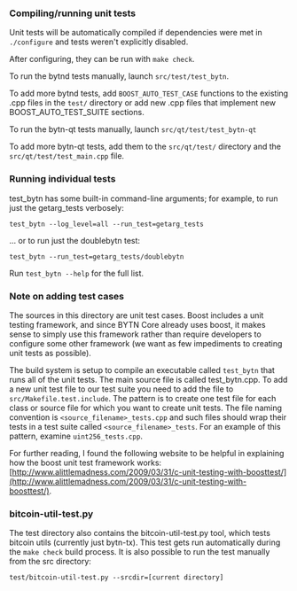 ### Compiling/running unit tests

Unit tests will be automatically compiled if dependencies were met in `./configure`
and tests weren't explicitly disabled.

After configuring, they can be run with `make check`.

To run the bytnd tests manually, launch `src/test/test_bytn`.

To add more bytnd tests, add `BOOST_AUTO_TEST_CASE` functions to the existing
.cpp files in the `test/` directory or add new .cpp files that
implement new BOOST_AUTO_TEST_SUITE sections.

To run the bytn-qt tests manually, launch `src/qt/test/test_bytn-qt`

To add more bytn-qt tests, add them to the `src/qt/test/` directory and
the `src/qt/test/test_main.cpp` file.

### Running individual tests

test_bytn has some built-in command-line arguments; for
example, to run just the getarg_tests verbosely:

    test_bytn --log_level=all --run_test=getarg_tests

... or to run just the doublebytn test:

    test_bytn --run_test=getarg_tests/doublebytn

Run `test_bytn --help` for the full list.

### Note on adding test cases

The sources in this directory are unit test cases.  Boost includes a
unit testing framework, and since BYTN Core already uses boost, it makes
sense to simply use this framework rather than require developers to
configure some other framework (we want as few impediments to creating
unit tests as possible).

The build system is setup to compile an executable called `test_bytn`
that runs all of the unit tests.  The main source file is called
test_bytn.cpp. To add a new unit test file to our test suite you need 
to add the file to `src/Makefile.test.include`. The pattern is to create 
one test file for each class or source file for which you want to create 
unit tests.  The file naming convention is `<source_filename>_tests.cpp` 
and such files should wrap their tests in a test suite 
called `<source_filename>_tests`. For an example of this pattern, 
examine `uint256_tests.cpp`.

For further reading, I found the following website to be helpful in
explaining how the boost unit test framework works:
[http://www.alittlemadness.com/2009/03/31/c-unit-testing-with-boosttest/](http://www.alittlemadness.com/2009/03/31/c-unit-testing-with-boosttest/).

### bitcoin-util-test.py

The test directory also contains the bitcoin-util-test.py tool, which tests bitcoin utils (currently just bytn-tx). This test gets run automatically during the `make check` build process. It is also possible to run the test manually from the src directory:

```
test/bitcoin-util-test.py --srcdir=[current directory]

```